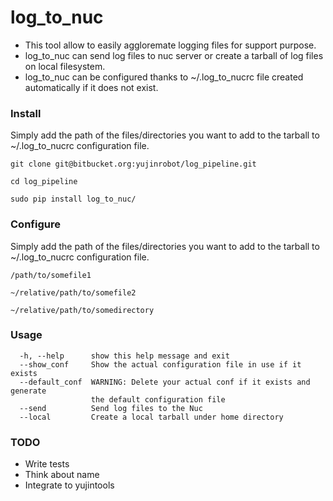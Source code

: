 # log_to\_nuc #

* This tool allow to easily aggloremate logging files for support purpose.
* log\_to_nuc can send log files to nuc server or create a tarball of log files on local filesystem.
* log\_to_nuc can be configured thanks to ~/.log\_to\_nucrc file created automatically if it does not exist.
### Install ###
Simply add the path of the files/directories you want to add to the tarball to ~/.log\_to_nucrc configuration file.
 	
~~~~
git clone git@bitbucket.org:yujinrobot/log_pipeline.git

cd log_pipeline

sudo pip install log_to_nuc/
~~~~

### Configure ###
Simply add the path of the files/directories you want to add to the tarball to ~/.log\_to_nucrc configuration file.
 	
~~~~
/path/to/somefile1

~/relative/path/to/somefile2

~/relative/path/to/somedirectory
~~~~

### Usage ###
~~~~
  -h, --help      show this help message and exit
  --show_conf     Show the actual configuration file in use if it exists
  --default_conf  WARNING: Delete your actual conf if it exists and generate
                  the default configuration file
  --send          Send log files to the Nuc
  --local         Create a local tarball under home directory
~~~~

### TODO ###
* Write tests
* Think about name
* Integrate to yujintools